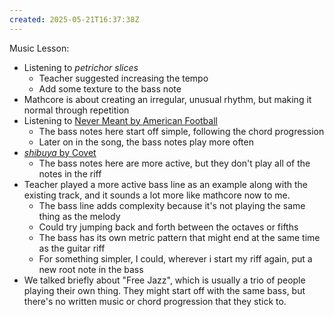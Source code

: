```yaml
---
created: 2025-05-21T16:37:38Z
---
```


Music Lesson:
- Listening to _petrichor slices_
	- Teacher suggested increasing the tempo
	- Add some texture to the bass note
- Mathcore is about creating an irregular, unusual rhythm, but making it normal through repetition
- Listening to [Never Meant by American Football](https://www.youtube.com/watch?v=_NfnXdXpjL0)
	- The bass notes here start off simple, following the chord progression
	- Later on in the song, the bass notes play more often
- [*shibuya* by Covet](https://www.youtube.com/watch?v=RXGwVJCdV6A)
	- The bass notes here are more active, but they don't play all of the notes in the riff
- Teacher played a more active bass line as an example along with the existing track, and it sounds a lot more like mathcore now to me.
	- The bass line adds complexity because it's not playing the same thing as the melody
	- Could try jumping back and forth between the octaves or fifths
	- The bass has its own metric pattern that might end at the same time as the guitar riff
	- For something simpler, I could, wherever i start my riff again, put a new root note in the bass
- We talked briefly about "Free Jazz", which is usually a trio of people playing their own thing. They might start off with the same bass, but there's no written music or chord progression that they stick to.